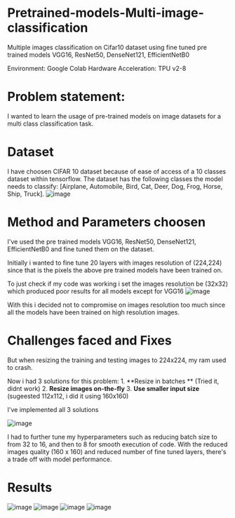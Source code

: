 # Pretrained-models-Multi-image-classification
Multiple images classification on Cifar10 dataset using fine tuned pre trained models VGG16, ResNet50, DenseNet121, EfficientNetB0

Environment: Google Colab
Hardware Acceleration: TPU v2-8

# Problem statement:
  I wanted to learn the usage of pre-trained models on image datasets for a multi class classification task. 

# Dataset 
  I have choosen CIFAR 10 dataset because of ease of access of a 10 classes dataset within tensorflow.
  The dataset has the following classes the model needs to classify:
    [Airplane, Automobile, Bird, Cat, Deer, Dog, Frog, Horse, Ship, Truck].
    ![image](https://github.com/user-attachments/assets/6c821c45-243b-4abd-b4a8-94356a4fcb8f)

    
# Method and Parameters choosen
  I've used the pre trained models VGG16, ResNet50, DenseNet121, EfficientNetB0 and fine tuned them on the dataset.

  Initially i wanted to fine tune 20 layers with images resolution of (224,224) since that is the pixels the above pre trained models have been trained on.

  To just check if my code was working i set the images resolution be (32x32) which produced poor results for all models except for VGG16
  ![image](https://github.com/user-attachments/assets/51d424c3-4cd8-432f-b820-266cbe3c9724)

  With this i decided not to compromise on images resolution too much since all the models have been trained on high resolution images.

    
# Challenges faced and Fixes

  But when resizing the training and testing images to 224x224, my ram used to crash.

  Now i had 3 solutions for this problem:
    1. **Resize in batches **
        (Tried it, didnt work)
    2. **Resize images on-the-fly**
    3. **Use smaller input size**
      (sugeested 112x112, i did it using 160x160)

  I've implemented all 3 solutions

  ![image](https://github.com/user-attachments/assets/f36e429a-9103-4677-8963-f84d0aca03bf)

  I had to further tune my hyperparameters such as reducing batch size to from 32 to 16, and then to 8 for smooth execution of code.
  With the reduced images quality (160 x 160) and reduced number of fine tuned layers, there's a trade off with model performance.

# Results
![image](https://github.com/user-attachments/assets/54ac5b6c-d839-4a57-98a2-bea0645519c7)
![image](https://github.com/user-attachments/assets/121369d2-00e7-48bf-bdb5-f78f5ba71d04)
![image](https://github.com/user-attachments/assets/79029181-e165-464c-870b-9a586cfd72be)
![image](https://github.com/user-attachments/assets/ff086664-11a5-46fd-9468-8c057596e932)
